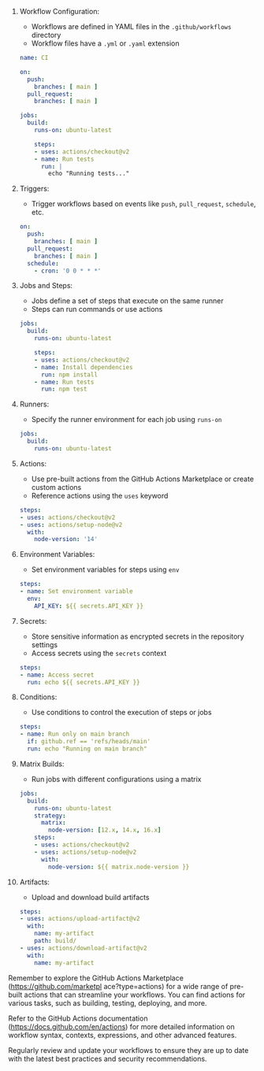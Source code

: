 
1. Workflow Configuration:
   - Workflows are defined in YAML files in the `.github/workflows` directory
   - Workflow files have a `.yml` or `.yaml` extension
   ```yaml
   name: CI

   on:
     push:
       branches: [ main ]
     pull_request:
       branches: [ main ]

   jobs:
     build:
       runs-on: ubuntu-latest

       steps:
       - uses: actions/checkout@v2
       - name: Run tests
         run: |
           echo "Running tests..."
   ```

2. Triggers:
   - Trigger workflows based on events like `push`, `pull_request`, `schedule`, etc.
   ```yaml
   on:
     push:
       branches: [ main ]
     pull_request:
       branches: [ main ]
     schedule:
       - cron: '0 0 * * *'
   ```

3. Jobs and Steps:
   - Jobs define a set of steps that execute on the same runner
   - Steps can run commands or use actions
   ```yaml
   jobs:
     build:
       runs-on: ubuntu-latest

       steps:
       - uses: actions/checkout@v2
       - name: Install dependencies
         run: npm install
       - name: Run tests
         run: npm test
   ```

4. Runners:
   - Specify the runner environment for each job using `runs-on`
   ```yaml
   jobs:
     build:
       runs-on: ubuntu-latest
   ```

5. Actions:
   - Use pre-built actions from the GitHub Actions Marketplace or create custom actions
   - Reference actions using the `uses` keyword
   ```yaml
   steps:
   - uses: actions/checkout@v2
   - uses: actions/setup-node@v2
     with:
       node-version: '14'
   ```

6. Environment Variables:
   - Set environment variables for steps using `env`
   ```yaml
   steps:
   - name: Set environment variable
     env:
       API_KEY: ${{ secrets.API_KEY }}
   ```

7. Secrets:
   - Store sensitive information as encrypted secrets in the repository settings
   - Access secrets using the `secrets` context
   ```yaml
   steps:
   - name: Access secret
     run: echo ${{ secrets.API_KEY }}
   ```

8. Conditions:
   - Use conditions to control the execution of steps or jobs
   ```yaml
   steps:
   - name: Run only on main branch
     if: github.ref == 'refs/heads/main'
     run: echo "Running on main branch"
   ```

9. Matrix Builds:
   - Run jobs with different configurations using a matrix
   ```yaml
   jobs:
     build:
       runs-on: ubuntu-latest
       strategy:
         matrix:
           node-version: [12.x, 14.x, 16.x]
       steps:
       - uses: actions/checkout@v2
       - uses: actions/setup-node@v2
         with:
           node-version: ${{ matrix.node-version }}
   ```

10. Artifacts:
    - Upload and download build artifacts
    ```yaml
    steps:
    - uses: actions/upload-artifact@v2
      with:
        name: my-artifact
        path: build/
    - uses: actions/download-artifact@v2
      with:
        name: my-artifact
    ```

Remember to explore the GitHub Actions Marketplace (https://github.com/marketpl
ace?type=actions) for a wide range of pre-built actions that can streamline 
your workflows. You can find actions for various tasks, such as building, 
testing, deploying, and more.

Refer to the GitHub Actions documentation (https://docs.github.com/en/actions) for more detailed information on workflow syntax, contexts, expressions, and other advanced features.

Regularly review and update your workflows to ensure they are up to date with 
the latest best practices and security recommendations.

